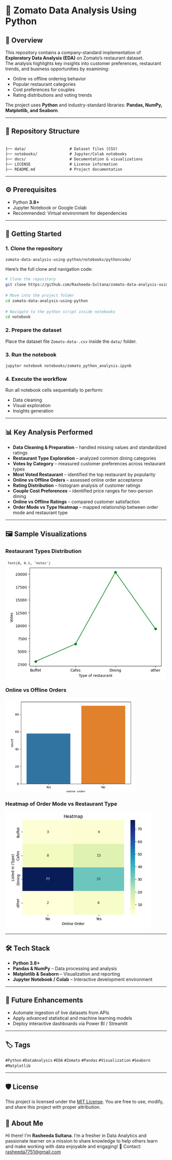 
# 🍴 Zomato Data Analysis Using Python

## 📖 Overview
This repository contains a company-standard implementation of **Exploratory Data Analysis (EDA)** on Zomato’s restaurant dataset.  
The analysis highlights key insights into customer preferences, restaurant trends, and business opportunities by examining:  
- Online vs offline ordering behavior  
- Popular restaurant categories  
- Cost preferences for couples  
- Rating distributions and voting trends  

The project uses **Python** and industry-standard libraries: **Pandas, NumPy, Matplotlib, and Seaborn**.

---

## 📂 Repository Structure
```

├── data/                   # Dataset files (CSV)
├── notebooks/              # Jupyter/Colab notebooks
├── docs/                   # Documentation & visualizations
├── LICENSE                 # License information
├── README.md               # Project documentation

````

---

## ⚙️ Prerequisites
- Python **3.8+**  
- Jupyter Notebook or Google Colab  
- Recommended: Virtual environment for dependencies  


---

## 🚀 Getting Started

### 1. Clone the repository

```
zomato-data-analysis-using-python/notebooks/pythoncode/
```

Here’s the full clone and navigation code:

```bash
# Clone the repository
git clone https://github.com/Rasheeda-Sultana/zomato-data-analysis-using-python.git

# Move into the project folder
cd zomato-data-analysis-using-python

# Navigate to the python script inside notebooks
cd notebook
```

### 2. Prepare the dataset

Place the dataset file `Zomato-data-.csv` inside the `data/` folder.

### 3. Run the notebook

```bash
jupyter notebook notebooks/zomato_python_analysis.ipynb
```

### 4. Execute the workflow

Run all notebook cells sequentially to perform:

* Data cleaning
* Visual exploration
* Insights generation

---

## 📊 Key Analysis Performed

* **Data Cleaning & Preparation** – handled missing values and standardized ratings
* **Restaurant Type Exploration** – analyzed common dining categories
* **Votes by Category** – measured customer preferences across restaurant types
* **Most Voted Restaurant** – identified the top restaurant by popularity
* **Online vs Offline Orders** – assessed online order acceptance
* **Rating Distribution** – histogram analysis of customer ratings
* **Couple Cost Preferences** – identified price ranges for two-person dining
* **Online vs Offline Ratings** – compared customer satisfaction
* **Order Mode vs Type Heatmap** – mapped relationship between order mode and restaurant type

---

## 🖼️ Sample Visualizations

### Restaurant Types Distribution

![Restaurant Types](docs/Restaurant%20Types.png)

### Online vs Offline Orders

![Order Distribution](docs/Order%20distribution.png)

### Heatmap of Order Mode vs Restaurant Type

![Heatmap](docs/Heatmap.png)

---

## 🛠️ Tech Stack

* **Python 3.8+**
* **Pandas & NumPy** – Data processing and analysis
* **Matplotlib & Seaborn** – Visualization and reporting
* **Jupyter Notebook / Colab** – Interactive development environment

---

## 📌 Future Enhancements

* Automate ingestion of live datasets from APIs
* Apply advanced statistical and machine learning models
* Deploy interactive dashboards via Power BI / Streamlit

---

## 🏷️ Tags

`#Python` `#DataAnalysis` `#EDA` `#Zomato` `#Pandas` `#Visualization` `#Seaborn` `#Matplotlib`

---

## 🛡️ License

This project is licensed under the [MIT License](LICENSE). You are free to use, modify, and share this project with proper attribution.

## 🌟 About Me

Hi there! I'm **Rasheeda Sultana**. I’m a fresher in Data Analytics and passionate learner on a mission to share knowledge to help others learn and make working with data enjoyable and engaging!
📧 Contact: [rasheeda7751@gmail.com](mailto:rasheeda7751@gmail.com)

```
```

